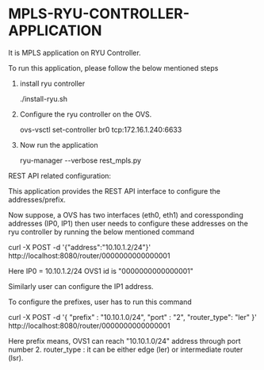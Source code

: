 # MPLS-RYU-CONTROLLER-APPLICATION

It is MPLS application on RYU Controller. 

To run this application, please follow the below mentioned steps 

1. install ryu controller

   ./install-ryu.sh
   
2. Configure the ryu controller on the OVS. 

   ovs-vsctl set-controller br0 tcp:172.16.1.240:6633
   
3. Now run the application 

   ryu-manager --verbose rest_mpls.py
   
   
REST API related configuration:

This application provides the REST API interface to configure the addresses/prefix. 

Now suppose, a OVS has two interfaces (eth0, eth1) and coressponding addresses (IP0, IP1) then user needs to configure these addresses on the ryu controller by running the below mentioned command 

curl -X POST -d '{"address":"10.10.1.2/24"}' http://localhost:8080/router/0000000000000001

Here IP0 = 10.10.1.2/24 
     OVS1 id is "0000000000000001"
     
Similarly user can configure the IP1 address. 

To configure the prefixes, user has to run this command

curl -X POST -d '{ "prefix" : "10.10.1.0/24", "port" : "2", "router_type": "ler" }' http://localhost:8080/router/0000000000000001

Here prefix means, OVS1 can reach "10.10.1.0/24" address through port number 2. 
     router_type : it can be either edge (ler) or intermediate router (lsr). 
